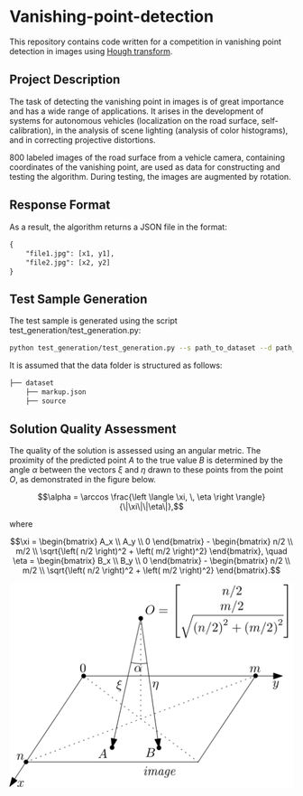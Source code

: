 # Vanishing-point-detection

This repository contains code written for a competition in vanishing point detection in images using [Hough transform](https://en.wikipedia.org/wiki/Hough_transform).

## Project Description

The task of detecting the vanishing point in images is of great importance and has a wide range of applications. It arises in the development of systems for autonomous vehicles (localization on the road surface, self-calibration), in the analysis of scene lighting (analysis of color histograms), and in correcting projective distortions.

800 labeled images of the road surface from a vehicle camera, containing coordinates of the vanishing point, are used as data for constructing and testing the algorithm. During testing, the images are augmented by rotation.

## Response Format

As a result, the algorithm returns a JSON file in the format:
```
{
    "file1.jpg": [x1, y1], 
    "file2.jpg": [x2, y2]
}
```

## Test Sample Generation

The test sample is generated using the script test_generation/test_generation.py:

```bash
python test_generation/test_generation.py --s path_to_dataset --d path_to_save_new_dataset --num num_of_imgs_to_generate --seed seed
```

It is assumed that the data folder is structured as follows:

```
├── dataset
    ├── markup.json
    ├── source
```

## Solution Quality Assessment

The quality of the solution is assessed using an angular metric. The proximity of the predicted point $A$ to the true 
value $B$ is determined by the angle $\alpha$ between the vectors $\xi$ and $\eta$ drawn to these points 
from the point $O$, as demonstrated in the figure below.


$$\alpha = \arccos \frac{\left \langle \xi, \, \eta \right \rangle}{\|\xi\|\|\eta\|},$$

where

```math
\xi = 
\begin{bmatrix} 
A_x \\ 
A_y \\ 
0 
\end{bmatrix} 
- 
\begin{bmatrix} n/2 \\ 
m/2 \\ 
\sqrt{\left( n/2 \right)^2 + \left( m/2 \right)^2} 
\end{bmatrix}, \quad
\eta = 
\begin{bmatrix} 
B_x \\ 
B_y \\ 
0
\end{bmatrix}
-
\begin{bmatrix} 
n/2 \\ 
m/2 \\ 
\sqrt{\left( n/2 \right)^2 + \left( m/2 \right)^2}
\end{bmatrix}.
```

![Metrics](metrics.png)